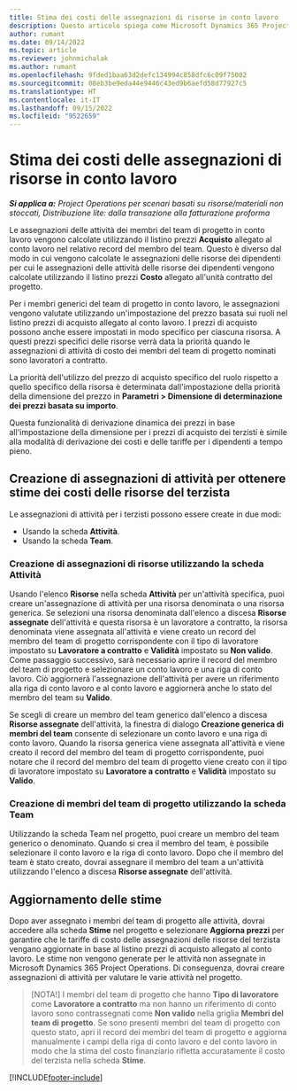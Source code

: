 ```yaml
---
title: Stima dei costi delle assegnazioni di risorse in conto lavoro
description: Questo articolo spiega come Microsoft Dynamics 365 Project Operations calcola la stima dei costi delle assegnazioni di risorse in conto lavoro.
author: rumant
ms.date: 09/14/2022
ms.topic: article
ms.reviewer: johnmichalak
ms.author: rumant
ms.openlocfilehash: 9fded1baa63d2defc134994c858dfc6c09f75082
ms.sourcegitcommit: 08eb3be9eda44e9446c43ed9b6aefd58d77927c5
ms.translationtype: HT
ms.contentlocale: it-IT
ms.lasthandoff: 09/15/2022
ms.locfileid: "9522659"
---
```

# <a name="cost-estimation-of-subcontracted-resource-assignments"></a>Stima dei costi delle assegnazioni di risorse in conto lavoro

_**Si applica a:** Project Operations per scenari basati su risorse/materiali non stoccati, Distribuzione lite: dalla transazione alla fatturazione proforma_

Le assegnazioni delle attività dei membri del team di progetto in conto lavoro vengono calcolate utilizzando il listino prezzi **Acquisto** allegato al conto lavoro nel relativo record del membro del team. Questo è diverso dal modo in cui vengono calcolate le assegnazioni delle risorse dei dipendenti per cui le assegnazioni delle attività delle risorse dei dipendenti vengono calcolate utilizzando il listino prezzi **Costo** allegato all'unità contratto del progetto. 

Per i membri generici del team di progetto in conto lavoro, le assegnazioni vengono valutate utilizzando un'impostazione del prezzo basata sui ruoli nel listino prezzi di acquisto allegato al conto lavoro. I prezzi di acquisto possono anche essere impostati in modo specifico per ciascuna risorsa. A questi prezzi specifici delle risorse verrà data la priorità quando le assegnazioni di attività di costo dei membri del team di progetto nominati sono lavoratori a contratto. 

La priorità dell'utilizzo del prezzo di acquisto specifico del ruolo rispetto a quello specifico della risorsa è determinata dall'impostazione della priorità della dimensione del prezzo in **Parametri > Dimensione di determinazione dei prezzi basata su importo**.

Questa funzionalità di derivazione dinamica dei prezzi in base all'impostazione della dimensione per i prezzi di acquisto dei terzisti è simile alla modalità di derivazione dei costi e delle tariffe per i dipendenti a tempo pieno. 

## <a name="creating-task-assignments-for-getting-cost-estimates-of-subcontractor-resources"></a>Creazione di assegnazioni di attività per ottenere stime dei costi delle risorse del terzista

Le assegnazioni di attività per i terzisti possono essere create in due modi: 
- Usando la scheda **Attività**.
- Usando la scheda **Team**.

### <a name="creating-resources-assignments-using-the-tasks-tab"></a>Creazione di assegnazioni di risorse utilizzando la scheda Attività
Usando l'elenco **Risorse** nella scheda **Attività** per un'attività specifica, puoi creare un'assegnazione di attività per una risorsa denominata o una risorsa generica. Se selezioni una risorsa denominata dall'elenco a discesa **Risorse assegnate** dell'attività e questa risorsa è un lavoratore a contratto, la risorsa denominata viene assegnata all'attività e viene creato un record del membro del team di progetto corrispondente con il tipo di lavoratore impostato su **Lavoratore a contratto** e **Validità** impostato su **Non valido**. Come passaggio successivo, sarà necessario aprire il record del membro del team di progetto e selezionare un conto lavoro e una riga di conto lavoro. Ciò aggiornerà l'assegnazione dell'attività per avere un riferimento alla riga di conto lavoro e al conto lavoro e aggiornerà anche lo stato del membro del team su **Valido**.

Se scegli di creare un membro del team generico dall'elenco a discesa **Risorse assegnate** dell'attività, la finestra di dialogo **Creazione generica di membri del team** consente di selezionare un conto lavoro e una riga di conto lavoro. Quando la risorsa generica viene assegnata all'attività e viene creato il record del membro del team di progetto corrispondente, puoi notare che il record del membro del team di progetto viene creato con il tipo di lavoratore impostato su **Lavoratore a contratto** e **Validità** impostato su **Valido**.

### <a name="creating-project-team-members-using-the-team-tab"></a>Creazione di membri del team di progetto utilizzando la scheda Team
Utilizzando la scheda Team nel progetto, puoi creare un membro del team generico o denominato. Quando si crea il membro del team, è possibile selezionare il conto lavoro e la riga di conto lavoro. Dopo che il membro del team è stato creato, dovrai assegnare il membro del team a un'attività utilizzando l'elenco a discesa **Risorse assegnate** dell'attività. 

## <a name="updating-estimates"></a>Aggiornamento delle stime
Dopo aver assegnato i membri del team di progetto alle attività, dovrai accedere alla scheda **Stime** nel progetto e selezionare **Aggiorna prezzi** per garantire che le tariffe di costo delle assegnazioni delle risorse del terzista vengano aggiornate in base al listino prezzi di acquisto allegato al conto lavoro. Le stime non vengono generate per le attività non assegnate in Microsoft Dynamics 365 Project Operations. Di conseguenza, dovrai creare assegnazioni di attività per valutare le varie attività nel progetto. 

> [NOTA!] I membri del team di progetto che hanno **Tipo di lavoratore** come **Lavoratore a contratto** ma non hanno un riferimento di conto lavoro sono contrassegnati come **Non valido** nella griglia **Membri del team di progetto**. Se sono presenti membri del team di progetto con questo stato, apri il record dei membri del team di progetto e aggiorna manualmente i campi della riga di conto lavoro e del conto lavoro in modo che la stima del costo finanziario rifletta accuratamente il costo del terzista nella scheda **Stime**. 


[!INCLUDE[footer-include](../../includes/footer-banner.md)]

